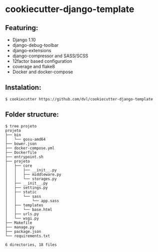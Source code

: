 # cookiecutter-django-template

## Featuring:

* Django 1.10
* django-debug-toolbar
* django-extensions
* django-compressor and SASS/SCSS
* 12factor based configuration
* coverage and flake8
* Docker and docker-compose

## Instalation:

    $ cookiecutter https://github.com/dvl/cookiecutter-django-template
    
## Folder structure:

    $ tree projeto
    projeto
    ├── bin
    │   └── gosu-amd64
    ├── bower.json
    ├── docker-compose.yml
    ├── Dockerfile
    ├── entrypoint.sh
    ├── projeto
    │   ├── core
    │   │   ├── __init__.py
    │   │   ├── middleware.py
    │   │   └── storages.py
    │   ├── __init__.py
    │   ├── settings.py
    │   ├── static
    │   │   └── sass
    │   │       └── app.sass
    │   ├── templates
    │   │   └── base.html
    │   ├── urls.py
    │   └── wsgi.py
    ├── Makefile
    ├── manage.py
    ├── package.json
    └── requirements.txt

    6 directories, 18 files

